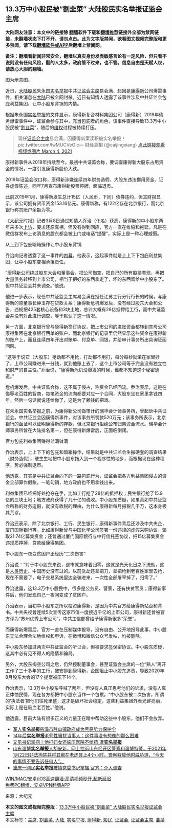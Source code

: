  <h2>13.3万中小股民被“割韭菜” 大陆股民实名举报证监会主席</h2> <p class="notice"><b>大陆网友注意：本文中的链接除 <a href="https://github.com/bannedbook/fanqiang" >翻墙</a>软件下载和<a href="https://github.com/killgcd/justmysocks/blob/master/README.md">翻墙推荐</a>链接外全部为禁网链接，未翻墙状态下打不开，请勿点击。此为文字版禁闻，欲看图文视频完整版和更多禁闻，请下载<a href="https://github.com/bannedbook/fanqiang">翻墙软件或APP</a>后翻墙上禁闻网。</p><p>备注：翻墙看新闻非常安全，翻墙以真实身份发表敏感言论有一定风险，但只看不说则没有任何风险，翻的人太多，政府管不过来，也不管。信息自由是天赋人权，请放心大胆的翻墙。</b></p>  <div class="entry"> <p id="conimg">图为示意图。</p> <p>近日，<span class='wp_keywordlink_affiliate'><a href="https://www.bannedbook.org/" title="大陆" target="_blank">大陆</a></span><a href="https://www.bannedbook.org/bnews/tag/%e8%82%a1%e6%b0%91/" class="st_tag internal_tag" rel="tag" title="标签 股民 下的日志">股民</a>朱永国<span class='wp_keywordlink'><a href="https://www.bannedbook.org/forum30/" title="我要举报贪官 网络举报贪污" target="_blank">实名举报</a></span>中共<a href="https://www.bannedbook.org/bnews/tag/%e8%af%81%e7%9b%91%e4%bc%9a/" class="st_tag internal_tag" rel="tag" title="标签 证监会 下的日志">证监会</a><a href="https://www.bannedbook.org/bnews/tag/%E4%B8%BB%E5%B8%AD/" class="st_tag internal_tag" rel="tag" title="标签 主席 下的日志">主席</a>易会满，起因是<a href="https://www.bannedbook.org/bnews/tag/%E5%BA%B7%E5%BE%97%E6%96%B0/" class="st_tag internal_tag" rel="tag" title="标签 康得新 下的日志">康得新</a>公司爆雷事件，相关消息在<a href="https://www.bannedbook.org/bnews/tag/%e5%a4%a7%e9%99%86/" class="st_tag internal_tag" rel="tag" title="标签 大陆 下的日志">大陆</a>已被全网封杀。近日有知情人透露了该事件涉及中共证监会包庇利益集团、让中小股东背锅的内情。</p> <p>根据朱永国<a href="https://www.bannedbook.org/bnews/tag/%e5%ae%9e%e5%90%8d%e4%b8%be%e6%8a%a5/" class="st_tag internal_tag" rel="tag" title="标签 实名举报 下的日志">实名举报</a>的文件显示，康得新复合材料集团公司（康得新）2019年债务爆雷事件中，证监会参与其中，充当包庇者的角色，该事件直接导致13.3万中小股民被“<a href="https://www.bannedbook.org/bnews/tag/%E5%89%B2%E9%9F%AD%E8%8F%9C/" class="st_tag internal_tag" rel="tag" title="标签 割韭菜 下的日志">割韭菜</a>”，随后的<span class='wp_keywordlink_affiliate'><a href="https://www.bannedbook.org/bnews/weiquan/" title="维权" target="_blank">维权</a></span>过程被持续打压。</p> <blockquote><p>现任<a href="https://www.bannedbook.org/bnews/tag/%e8%af%81%e7%9b%91%e4%bc%9a%e4%b8%bb%e5%b8%ad/" class="st_tag internal_tag" rel="tag" title="标签 证监会主席 下的日志">证监会主席</a>易会满，因康得新案渎职被实名举报！ pic.twitter.com/lwMUCVeOIc— 财经真相 (@caijingxiang) <a href="https://twitter.com/caijingxiang/status/1367278504639926273?ref_src=twsrc%5Etfw">点此链接观看视频或图片 March 4, 2021</a></p></blockquote> <p>康得新事件从2018年持续至今。最初中共证监会称，要调查康得新大股东占用资金的情况，一度引发康得新股价大跌。</p> <p>2019年证监会改口称，康得新涉嫌连续四年财务造假、大股东违法挪用资金、证券虚假陈述，同年7月宣布康得新股票停牌，面临退市。</p> <p>此前2019年1月，康得新发生总计15亿（人民币，下同）债券违约，但其财报显示，该公司拥有货币资金153.16亿元。康得新称，有122亿存在北京银行，而北京银行称其账户余额为零。</p> <p>《<span class='wp_keywordlink_affiliate'><a href="http://www.epochtimes.com/" title="大纪元" target="_blank">大纪元</a></span>时报》记者3月8日通过知情人乔治（化名）获悉，康得新的中小股东两年来多次<span class='wp_keywordlink_affiliate'><a href="https://www.bannedbook.org/bnews/weiquan/" title="上访" target="_blank">上访</a></span>，要求还原真相，但没有得到回应，官方一直在维稳和拖延，凡是在微信群发布上访消息的股东都会被上门或电话“提醒”，实际上是一种心理威慑。</p>  <p>从上到下包庇暗箱操作让中小股东背锅</p> <p>乔治向记者透露了这一事件的<span class='wp_keywordlink_affiliate'><a href="https://www.bannedbook.org/bnews/ccpdope/" title="中共高层内幕" target="_blank">内幕</a></span>。他表示，这起事件就是上上下下包庇利益集团，让中小股东变相承担责任。</p> <p>“康得新公司绕过股东大会和董事会，把公司掏空，把自己的所有股票套现，再把大量债务转移到上市公司，相当于把好的东西拿走了，坏的东西留给中小股东了。但中共证监会并未调查。”他说。</p> <p>他进一步表示，现任中共证监会主席易会满在担任江苏工行分行行长的时候，与康得新的原董事长钟玉存在贷款关系；康得新危机爆发后，没有经过股东大会和公告，违规把425套核心设备和3块土地，总计大概有28亿抵押给工行，而中共证监会并没有对此进行调查，等于默认了这一情况。</p> <p>另一方面，北京银行曾与康得新签订协议，把上市公司的进账资金都转到其母公司康得集团在北京银行西单的账户，而北京银行的记录里仍然显示这些资金在康得新的账户上，而且连续四年开出对账单、付息单、网银，并给审计事务所出具询证函回函。</p> <p>“这等于说它（大股东）抢劫都不用抢，打劫都不用打，每分每秒就坐在家里好了，上市公司赚进来一分钱，就到他账上去了，这个上市公司等于完全没有独立性和财产的自主性。”乔治说，“康得新危机没爆发的时候，谁都不知道这个秘密通道。”</p> <p>危机爆发后，中共证监会称，这不属于侵占，称资金已经回流。乔治表示，这是在侮辱老百姓的智商，每笔资金的流向都要对应一个合同，大股东坐在家里拿钱四年，然后一句话就说还给你了，这是为了赖钱的把戏。</p> <p>在朱永国实名举报之前，为康得新公司做审计的瑞华会计师事务所，曾起诉中共证监会。中共证监会因康得新事件，对该事务所罚款520万元；该事务所表示，北京银行的函证可以证明康得新的存款，但北京银行拒绝公布归集资金流水。瑞华会计师事务所曾在大陆排名第一，但在康得新爆雷后，正面临倒闭。</p>  <p>官方包庇利益集团赚得盆满钵满</p> <p>乔治表示，上上下下的包庇和暗箱操作，结果就是中共证监会生搬硬套的调查结果（财务造假），硬生生地把中小股东拖入到一个程序性的地步，而根据现在这种程序，势必强制退市。</p> <p>他透露，其实是中共证监会向下的一路包庇行为，证监会把各方利益集团侵占的资金全部算作假账，一笔勾销，地方政府也不用拿钱出来。</p> <p>利益集团已经把好处抢夺在手，比如工行抢了28亿的抵押权；民生银行抢了15.9亿的三块土地；地方政府获得了几十亿的税收。中小股东质疑，如果真如中共证监会所称的财务造假，就没有收税的理由，为什么康得新每月报税几千万，这本身极其荒谬。</p> <p>乔治还表示，除了北京银行、工行、民生银行，康得新事件背后还涉及中共央企，厦门国际银行等。比如康得新曾与<span class='wp_keywordlink_affiliate'><a href="https://www.bannedbook.org/" title="中国" target="_blank">中国</a></span>化学公司签署一份违规的虚假采购协议，骗取21.74亿募集资金；还曾通过厦门国际银行与中行信托签协议，把15亿募集资金违规质押掉，贷款给康得集团。</p> <p>中小股东一夜变贫困户正经历“二次伤害”</p> <p>乔治说：“对于中小股东来说，退市就意味着归零，这就是光天化日之下洗劫，这是<span class='wp_keywordlink'><a href="https://www.bannedbook.org/forum3/topic1750.html" title="考古学禁区-被掩藏的人类历史" target="_blank">人类历史</a></span>、中国历史没有过的。以前洗劫还拿把刀，拿把枪到老百姓家里去抢，现在不需要了，电子交易系统里边全骗进来，一次性全部屠宰掉了，归零了。”</p> <p>乔治透露，这13.3万中小股民中，很多是公务员、警察，还有扶贫官员；康得新事件后，他们发现自己一夜间变成了贫困户。</p>  <p>乔治表示，当初中小股东之所以投资康得新，是因为中共官方给康得新站台和背书。中共央视曾连续5次宣传这家市值一度接近千亿的上市公司，康得新还曾被官方评为“苏州优秀上市公司”，中共工信部曾给予康得新很多“荣誉”。</p> <p>而康得新爆雷后，官方一直在压制媒体报导，没有自由、公开地报导此事，中小股东无法合理合法地维权和申诉，在微博和微信公众号发帖，均被删除。</p> <p>中小股东参加过两次中共证监会的听证会，但被要求签保密协议。中小股东质疑，这其中必有见不得人的隐情和骗局。</p> <p>另外，大股东掏空公司之后，仍然控制董事会，甚至证监会主席的一位“熟人”离开工作了三十多年的工行，被安排到康得新，企图阻止中小股东追责，导致2020年8月股东大会的17个提案被压下14个。</p> <p>乔治表示，13.3万中小股东呼喊了两年，但没有人真正思考他们的诉求，没有人真正体恤民情，现在各方都把中小股东当作一个包袱。“中小股东被二次伤害，所谓的‘执法者’把他们往死里整，这才是破坏社会稳定，这些利益集团外表光鲜亮丽，实际上是在吸血老百姓。”他说。</p> <p>他透露，目前大陆有很多正义的力量正在暗中帮助这些中小股东，他们不会放弃。</p> <ul class='op-related-articles' title='相关阅读'> <li><a href='https://www.bannedbook.org/bnews/baitai/20210228/1495643.html' target='_blank'>军人<b>实名举报</b>慈溪市胜山镇政府成为黑恶势力保护伞</a></li> <li><a href='https://www.bannedbook.org/bnews/lifebaike/20210228/1495443.html' target='_blank'>14年后<b>实名举报</b>老师性骚扰当事人：这件事没有想像的那么困难</a></li> <li><a href='https://www.bannedbook.org/bnews/cbnews/20210223/1492226.html' target='_blank'>又见书记掌掴！他打妇女还施压医院不给药 遭<b>实名举报</b></a></li> <li><a href='https://www.bannedbook.org/bnews/bannedvideo/20210223/1492090.html' target='_blank'>山东淄博<b>实名举报</b>人胡安新，网上控诉山东经开区警察和淄博特警，于2021年1月22日非法拘禁并将其绑在老虎凳上4个小时。警察释放他时威胁道，“今天的事情不要告诉任何人”。</a></li> <li><a href='https://www.bannedbook.org/bnews/headline/20210222/1491888.html' target='_blank'>重庆一网民<b>实名举报</b>被镇党委书记掌掴 官方：介入调查</a></li> </ul> <p class="texttj"> <a href="https://github.com/bannedbook/fanqiang/wiki/V2ray%E6%9C%BA%E5%9C%BA" target="_blank">WIN/MAC/安卓/iOS高速翻墙:高清视频秒开,超低延迟</a><br/> <a href="https://github.com/bannedbook/fanqiang/wiki/%E7%A6%81%E9%97%BB%E7%BD%91%E5%AE%89%E5%8D%93%E7%BF%BB%E5%A2%99%E6%96%B0%E9%97%BBAPP" target="_blank">免费PC翻墙、安卓VPN翻墙APP</a></p><p> 来源：大纪元 </p> <a name='sharetosocial'></a>       <div><b>本文的图文或视频完整版</b>：<a href='https://www.bannedbook.org/bnews/topimagenews/20210309/1501174.html'>13.3万中小股民被“割韭菜” 大陆股民实名举报证监会主席</a></div>  </div><!--END ENTRY--> <div class="postfooter"> <div>本文标签：<a href="https://www.bannedbook.org/bnews/tag/%E4%B8%BB%E5%B8%AD/" rel="tag">主席</a>, <a href="https://www.bannedbook.org/bnews/tag/%E5%89%B2%E9%9F%AD%E8%8F%9C/" rel="tag">割韭菜</a>, <a href="https://www.bannedbook.org/bnews/tag/%e5%a4%a7%e9%99%86/" rel="tag">大陆</a>, <a href="https://www.bannedbook.org/bnews/tag/%e5%ae%9e%e5%90%8d%e4%b8%be%e6%8a%a5/" rel="tag">实名举报</a>, <a href="https://www.bannedbook.org/bnews/tag/%E5%BA%B7%E5%BE%97%E6%96%B0/" rel="tag">康得新</a>, <a href="https://www.bannedbook.org/bnews/tag/%e8%82%a1%e6%b0%91/" rel="tag">股民</a>, <a href="https://www.bannedbook.org/bnews/tag/%e8%af%81%e7%9b%91%e4%bc%9a/" rel="tag">证监会</a>, <a href="https://www.bannedbook.org/bnews/tag/%e8%af%81%e7%9b%91%e4%bc%9a%e4%b8%bb%e5%b8%ad/" rel="tag">证监会主席</a>, <a href="https://www.bannedbook.org/bnews/tag/%e9%9f%ad%e8%8f%9c/" rel="tag">韭菜</a></div>  </div><!--END POSTFOOTER--> 